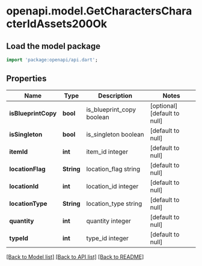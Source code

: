 # openapi.model.GetCharactersCharacterIdAssets200Ok

## Load the model package
```dart
import 'package:openapi/api.dart';
```

## Properties
Name | Type | Description | Notes
------------ | ------------- | ------------- | -------------
**isBlueprintCopy** | **bool** | is_blueprint_copy boolean | [optional] [default to null]
**isSingleton** | **bool** | is_singleton boolean | [default to null]
**itemId** | **int** | item_id integer | [default to null]
**locationFlag** | **String** | location_flag string | [default to null]
**locationId** | **int** | location_id integer | [default to null]
**locationType** | **String** | location_type string | [default to null]
**quantity** | **int** | quantity integer | [default to null]
**typeId** | **int** | type_id integer | [default to null]

[[Back to Model list]](../README.md#documentation-for-models) [[Back to API list]](../README.md#documentation-for-api-endpoints) [[Back to README]](../README.md)


